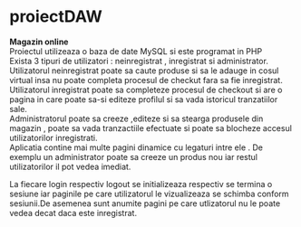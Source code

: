 # proiectDAW
<b>Magazin online</b> <br>
Proiectul utilizeaza o baza de date MySQL si este programat in PHP <br>
Exista 3 tipuri de utilizatori : neinregistrat , inregistrat si administrator. <br>
Utilizatorul neinregistrat poate sa caute produse si sa le adauge in cosul virtual insa nu poate completa procesul de checkut fara sa fie inregistrat.<br>
Utilizatorul inregistrat poate sa completeze procesul de checkout si are o pagina in care poate sa-si editeze profilul si sa vada istoricul tranzatiilor sale.<br>
Administratorul poate sa creeze ,editeze si sa stearga produsele din magazin , poate sa vada tranzactiile efectuate si poate sa blocheze accesul utilizatorilor inregistrati.<br>
Aplicatia contine mai multe pagini dinamice cu legaturi intre ele . De exemplu un administrator poate sa creeze un produs nou iar restul utilizatorilor il pot vedea imediat.<br>

La fiecare login respectiv logout se initializeaza respectiv se termina o sesiune iar paginile pe care utilizatorul le vizualizeaza se schimba conform sesiunii.De asemenea sunt anumite pagini pe care utlizatorul nu le poate vedea decat daca este inregistrat. <br>
